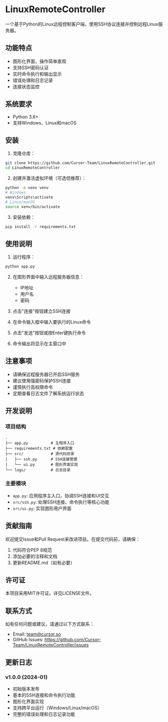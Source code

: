 # LinuxRemoteController

一个基于Python的Linux远程控制客户端，使用SSH协议连接并控制远程Linux服务器。

## 功能特点

- 图形化界面，操作简单直观
- 支持SSH密码认证
- 实时命令执行和输出显示
- 错误处理和日志记录
- 连接状态监控

## 系统要求

- Python 3.6+
- 支持Windows、Linux和macOS

## 安装

1. 克隆仓库：
```bash
git clone https://github.com/Cursor-Team/LinuxRemoteController.git
cd LinuxRemoteController
```

2. 创建并激活虚拟环境（可选但推荐）：
```bash
python -m venv venv
# Windows
venv\Scripts\activate
# Linux/macOS
source venv/bin/activate
```

3. 安装依赖：
```bash
pip install -r requirements.txt
```

## 使用说明

1. 运行程序：
```bash
python app.py
```

2. 在图形界面中输入远程服务器信息：
   - IP地址
   - 用户名
   - 密码

3. 点击"连接"按钮建立SSH连接

4. 在命令输入框中输入要执行的Linux命令

5. 点击"发送"按钮或按Enter键执行命令

6. 命令输出将显示在主窗口中

## 注意事项

- 请确保远程服务器已开启SSH服务
- 建议使用强密码保护SSH连接
- 谨慎执行高权限命令
- 定期查看日志文件了解系统运行状态

## 开发说明

### 项目结构

```
.
├── app.py          # 主程序入口
├── requirements.txt # 依赖配置
├── src/            # 源代码目录
│   ├── ssh.py      # SSH连接管理
│   └── ui.py       # 图形界面实现
└── logs/           # 日志目录
```

### 主要模块

- `app.py`: 应用程序主入口，协调SSH连接和UI交互
- `src/ssh.py`: 处理SSH连接、命令执行等核心功能
- `src/ui.py`: 实现图形用户界面

## 贡献指南

欢迎提交Issue和Pull Request来改进项目。在提交代码前，请确保：

1. 代码符合PEP 8规范
2. 添加必要的注释和文档
3. 更新README.md（如有必要）

## 许可证

本项目采用MIT许可证。详见LICENSE文件。

## 联系方式

如有任何问题或建议，请通过以下方式联系：

- Email: team@cursor.so
- GitHub Issues: https://github.com/Cursor-Team/LinuxRemoteController/issues

## 更新日志

### v1.0.0 (2024-01)

- 初始版本发布
- 基本的SSH连接和命令执行功能
- 图形化界面实现
- 支持跨平台运行（Windows/Linux/macOS）
- 完整的错误处理和日志记录功能